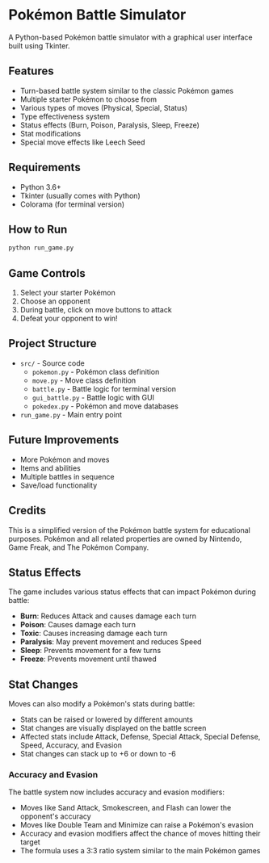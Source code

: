 # Pokémon Battle Simulator

A Python-based Pokémon battle simulator with a graphical user interface built using Tkinter.

## Features

- Turn-based battle system similar to the classic Pokémon games
- Multiple starter Pokémon to choose from
- Various types of moves (Physical, Special, Status)
- Type effectiveness system
- Status effects (Burn, Poison, Paralysis, Sleep, Freeze)
- Stat modifications
- Special move effects like Leech Seed

## Requirements

- Python 3.6+
- Tkinter (usually comes with Python)
- Colorama (for terminal version)

## How to Run

```bash
python run_game.py
```

## Game Controls

1. Select your starter Pokémon
2. Choose an opponent
3. During battle, click on move buttons to attack
4. Defeat your opponent to win!

## Project Structure

- `src/` - Source code
  - `pokemon.py` - Pokémon class definition
  - `move.py` - Move class definition
  - `battle.py` - Battle logic for terminal version
  - `gui_battle.py` - Battle logic with GUI
  - `pokedex.py` - Pokémon and move databases
- `run_game.py` - Main entry point

## Future Improvements

- More Pokémon and moves
- Items and abilities
- Multiple battles in sequence
- Save/load functionality

## Credits

This is a simplified version of the Pokémon battle system for educational purposes. Pokémon and all related properties are owned by Nintendo, Game Freak, and The Pokémon Company.

## Status Effects

The game includes various status effects that can impact Pokémon during battle:

- **Burn**: Reduces Attack and causes damage each turn
- **Poison**: Causes damage each turn
- **Toxic**: Causes increasing damage each turn
- **Paralysis**: May prevent movement and reduces Speed
- **Sleep**: Prevents movement for a few turns
- **Freeze**: Prevents movement until thawed

## Stat Changes

Moves can also modify a Pokémon's stats during battle:

- Stats can be raised or lowered by different amounts
- Stat changes are visually displayed on the battle screen
- Affected stats include Attack, Defense, Special Attack, Special Defense, Speed, Accuracy, and Evasion
- Stat changes can stack up to +6 or down to -6

### Accuracy and Evasion

The battle system now includes accuracy and evasion modifiers:

- Moves like Sand Attack, Smokescreen, and Flash can lower the opponent's accuracy
- Moves like Double Team and Minimize can raise a Pokémon's evasion
- Accuracy and evasion modifiers affect the chance of moves hitting their target
- The formula uses a 3:3 ratio system similar to the main Pokémon games